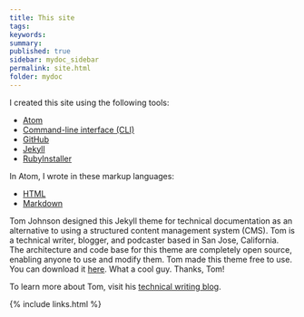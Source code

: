```yaml
---
title: This site
tags:
keywords:
summary:
published: true
sidebar: mydoc_sidebar
permalink: site.html
folder: mydoc
---
```


I created this site using the following tools:
* [Atom](https://atom.io/)
* [Command-line interface (CLI)](https://en.wikipedia.org/wiki/Command-line_interface)
* [GitHub](https://github.com/features)
* [Jekyll](https://jekyllrb.com/)
* [RubyInstaller](https://rubyinstaller.org/about/)

In Atom, I wrote in these markup languages:
* [HTML](https://html.com/)
* [Markdown](https://www.markdownguide.org/)

Tom Johnson designed this Jekyll theme for technical documentation as an alternative to using a structured content management system (CMS). Tom is a technical writer, blogger, and podcaster based in San Jose, California. The architecture and code base for this theme are completely open source, enabling anyone to use and modify them. Tom made this theme free to use. You can download it [here](https://github.com/tomjoht/documentation-theme-jekyll). What a cool guy. Thanks, Tom!

To learn more about Tom, visit his [technical writing blog](http://idratherbewriting.com).

{% include links.html %}
